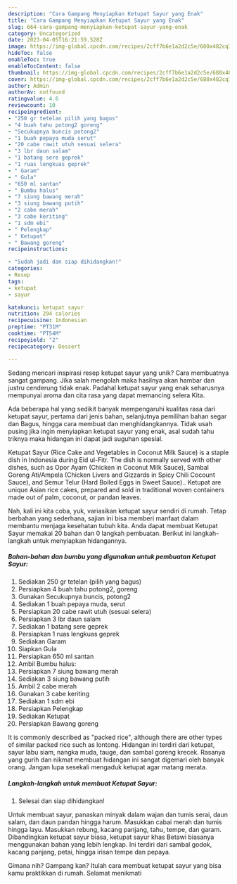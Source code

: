 ```yaml
---
description: "Cara Gampang Menyiapkan Ketupat Sayur yang Enak"
title: "Cara Gampang Menyiapkan Ketupat Sayur yang Enak"
slug: 664-cara-gampang-menyiapkan-ketupat-sayur-yang-enak
category: Uncategorized
date: 2023-04-05T16:21:59.528Z
image: https://img-global.cpcdn.com/recipes/2cff7b6e1a2d2c5e/680x482cq70/ketupat-sayur-foto-resep-utama.jpg
hideToc: false
enableToc: true
enableTocContent: false
thumbnail: https://img-global.cpcdn.com/recipes/2cff7b6e1a2d2c5e/680x482cq70/ketupat-sayur-foto-resep-utama.jpg
cover: https://img-global.cpcdn.com/recipes/2cff7b6e1a2d2c5e/680x482cq70/ketupat-sayur-foto-resep-utama.jpg
author: Admin
authorAv: notfound
ratingvalue: 4.6
reviewcount: 10
recipeingredient:
- "250 gr tetelan pilih yang bagus"
- "4 buah tahu potong2 goreng"
- "Secukupnya buncis potong2"
- "1 buah pepaya muda serut"
- "20 cabe rawit utuh sesuai selera"
- "3 lbr daun salam"
- "1 batang sere geprek"
- "1 ruas lengkuas geprek"
- " Garam"
- " Gula"
- "650 ml santan"
- " Bumbu halus"
- "7 siung bawang merah"
- "3 siung bawang putih"
- "2 cabe merah"
- "3 cabe keriting"
- "1 sdm ebi"
- " Pelengkap"
- " Ketupat"
- " Bawang goreng"
recipeinstructions:

- "Sudah jadi dan siap dihidangkan!"
categories:
- Resep
tags:
- ketupat
- sayur

katakunci: ketupat sayur 
nutrition: 294 calories
recipecuisine: Indonesian
preptime: "PT31M"
cooktime: "PT54M"
recipeyield: "2"
recipecategory: Dessert

---
```





Sedang mencari inspirasi resep ketupat sayur yang unik? Cara membuatnya sangat gampang. Jika salah mengolah maka hasilnya akan hambar dan justru cenderung tidak enak. Padahal ketupat sayur yang enak seharusnya mempunyai aroma dan cita rasa yang dapat memancing selera Kita.





Ada beberapa hal yang sedikit banyak mempengaruhi kualitas rasa dari ketupat sayur, pertama dari jenis bahan, selanjutnya pemilihan bahan segar dan Bagus, hingga cara membuat dan menghidangkannya. Tidak usah pusing jika ingin menyiapkan ketupat sayur yang enak,      asal sudah tahu triknya maka hidangan ini dapat jadi suguhan spesial.














Ketupat Sayur (Rice Cake and Vegetables in Coconut Milk Sauce) is a staple dish in Indonesia during Eid ul-Fitr. The dish is normally served with other dishes, such as Opor Ayam (Chicken in Coconut Milk Sauce), Sambal Goreng Ati/Ampela (Chicken Livers and Gizzards in Spicy Chili Cocount Sauce), and Semur Telur (Hard Boiled Eggs in Sweet Sauce).. Ketupat are unique Asian rice cakes, prepared and sold in traditional woven containers made out of palm, coconut, or pandan leaves.






Nah, kali ini kita coba, yuk, variasikan ketupat sayur sendiri di rumah. Tetap berbahan yang sederhana, sajian ini bisa memberi manfaat dalam membantu menjaga kesehatan tubuh kita. Anda dapat membuat Ketupat Sayur memakai 20 bahan dan 0 langkah pembuatan. Berikut ini langkah-langkah untuk menyiapkan hidangannya.

<!--inarticleads1-->

##### Bahan-bahan dan bumbu yang digunakan untuk pembuatan Ketupat Sayur:

1. Sediakan 250 gr tetelan (pilih yang bagus)
1. Persiapkan 4 buah tahu potong2, goreng
1. Gunakan Secukupnya buncis, potong2
1. Sediakan 1 buah pepaya muda, serut
1. Persiapkan 20 cabe rawit utuh (sesuai selera)
1. Persiapkan 3 lbr daun salam
1. Sediakan 1 batang sere geprek
1. Persiapkan 1 ruas lengkuas geprek
1. Sediakan  Garam
1. Siapkan  Gula
1. Persiapkan 650 ml santan
1. Ambil  Bumbu halus:
1. Persiapkan 7 siung bawang merah
1. Sediakan 3 siung bawang putih
1. Ambil 2 cabe merah
1. Gunakan 3 cabe keriting
1. Sediakan 1 sdm ebi
1. Persiapkan  Pelengkap
1. Sediakan  Ketupat
1. Persiapkan  Bawang goreng


It is commonly described as &#34;packed rice&#34;, although there are other types of similar packed rice such as lontong. Hidangan ini terdiri dari ketupat, sayur labu siam, nangka muda, tauge, dan sambal goreng krecek. Rasanya yang gurih dan nikmat membuat hidangan ini sangat digemari oleh banyak orang. Jangan lupa sesekali mengaduk ketupat agar matang merata. 

<!--inarticleads2-->

##### Langkah-langkah untuk membuat Ketupat Sayur:


1. Selesai dan siap dihidangkan!

Untuk membuat sayur, panaskan minyak dalam wajan dan tumis serai, daun salam, dan daun pandan hingga harum. Masukkan cabai merah dan tumis hingga layu. Masukkan rebung, kacang panjang, tahu, tempe, dan garam. Dibandingkan ketupat sayur biasa, ketupat sayur khas Betawi biasanya menggunakan bahan yang lebih lengkap. Ini terdiri dari sambal godok, kacang panjang, petai, hingga irisan tempe dan pepaya. 

Gimana nih? Gampang kan? Itulah cara membuat ketupat sayur yang bisa kamu praktikkan di rumah. Selamat menikmati
